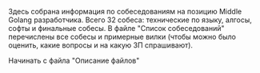 Здесь собрана информация по собеседованиям на позицию Middle Golang разработчика. Всего 32 собеса: технические по языку, алгосы, софты и финальные собесы. В файле "Список собеседований" перечислены все собесы и примерные вилки (чтобы можно было оценить, какие вопросы и на какую ЗП спрашивают). 


Начинать с файла "Описание файлов"
